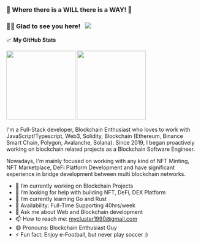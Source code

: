 ### 👋 Where there is a WILL there is a WAY! 👋

### 👨👩 Glad to see you here! &nbsp; ![](https://visitor-badge.glitch.me/badge?page_id=ClusterH.ClusterH)

📈 **My GitHub Stats**

<p>
  <img height="180em" src="https://github-readme-stats-clusterh.vercel.app/api?username=ClusterH&theme=tokyonight&show_icons=true&hide_border=true&&count_private=true&include_all_commits=true" />
  <img height="180em" src="https://github-readme-stats-clusterh.vercel.app/api/top-langs/?username=ClusterH&theme=tokyonight&show_icons=true&hide_border=true&layout=compact&langs_count=8&hide=hack,postscript" />
</p>

I'm a Full-Stack developer, Blockchain Enthusiast who loves to work with JavaScript/Typescript, Web3, Solidity, Blockchain (Ethereum, Binance Smart Chain, Polygon, Avalanche, Solana). Since 2019, I began proactively working on blockchain related projects as a Blockchain Software Engineer.

Nowadays, I'm mainly focused on working with any kind of NFT Minting, NFT Marketplace, DeFi Platform Development and have significant experience in bridge development between multi blockchain networks.
 
   - 🔭 I’m currently working on Blockchain Projects
   - 🤔 I’m looking for help with building NFT, DeFi, DEX Platform
   - 🌱 I’m currently learning Go and Rust
   - 🚀 Availability: Full-Time Supporting 40hrs/week
   - 💬 Ask me about Web and Blockchain development
   - 📫 How to reach me: mycluster1990@gmail.com
   - 😄 Pronouns: Blockchain Enthusiast Guy
   - ⚡ Fun fact: Enjoy e-Football, but never play soccer :)
